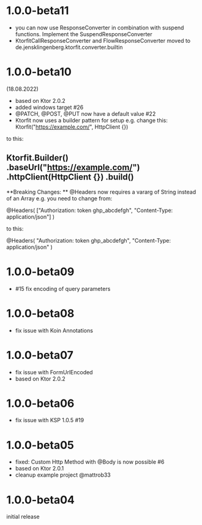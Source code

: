 1.0.0-beta11
========================================

- you can now use ResponseConverter in combination with suspend functions. Implement the SuspendResponseConverter
- KtorfitCallResponseConverter and FlowResponseConverter moved to de.jensklingenberg.ktorfit.converter.builtin


1.0.0-beta10
========================================
(18.08.2022)

- based on Ktor 2.0.2
- added windows target #26
- @PATCH, @POST, @PUT now have a default value #22
- Ktorfit now uses a builder pattern for setup
 e.g. change this: 
  Ktorfit("https://example.com/", HttpClient {})

to this: 

Ktorfit.Builder()
.baseUrl("https://example.com/")
.httpClient(HttpClient {})
.build()
- 
**Breaking Changes: **
@Headers now requires a vararg of String instead of an Array
e.g. you need to change from:

@Headers(
["Authorization: token ghp_abcdefgh",
"Content-Type: application/json"]
)

to this:

@Headers(
"Authorization: token ghp_abcdefgh",
"Content-Type: application/json"
)

1.0.0-beta09
========================================
- #15 fix encoding of query parameters

1.0.0-beta08
========================================
- fix issue with Koin Annotations


1.0.0-beta07
========================================
- fix issue with FormUrlEncoded
- based on Ktor 2.0.2

1.0.0-beta06
========================================
- fix issue with KSP 1.0.5 #19

1.0.0-beta05
========================================
- fixed: Custom Http Method with @Body is now possible #6
- based on Ktor 2.0.1
- cleanup example project @mattrob33

1.0.0-beta04
========================================
initial release
